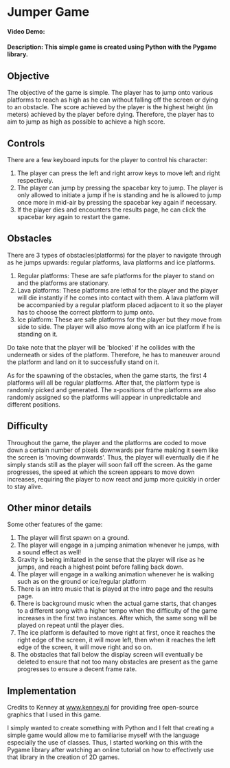 # Jumper Game
#### Video Demo:  <URL HERE>
#### Description: This simple game is created using Python with the Pygame library.

## Objective
The objective of the game is simple. The player has to jump onto various platforms to reach as high as he can without falling off the screen or dying to an obstacle. The score achieved by the player is the highest height (in meters) achieved by the player before dying. Therefore, the player has to aim to jump as high as possible to achieve a high score.

## Controls
There are a few keyboard inputs for the player to control his character:
1. The player can press the left and right arrow keys to move left and right respectively.
2. The player can jump by pressing the spacebar key to jump. The player is only allowed to initiate a jump if he is standing and he is allowed to jump once more in mid-air by pressing the spacebar key again if necessary.
3. If the player dies and encounters the results page, he can click the spacebar key again to restart the game.

## Obstacles
There are 3 types of obstacles(platforms) for the player to navigate through as he jumps upwards: regular platforms, lava platforms and ice platforms.

1. Regular platforms: These are safe platforms for the player to stand on and the platforms are stationary.
2. Lava platforms: These platforms are lethal for the player and the player will die instantly if he comes into contact with them. A lava platform will be accompanied by a regular platform placed adjacent to it so the player has to choose the correct platform to jump onto.
3. Ice platform: These are safe platforms for the player but they move from side to side. The player will also move along with an ice platform if he is standing on it.

Do take note that the player will be 'blocked' if he collides with the underneath or sides of the platform. Therefore, he has to maneuver around the platform and land on it to successfully stand on it.

As for the spawning of the obstacles, when the game starts, the first 4 platforms will all be regular platforms. After that, the platform type is randomly picked and generated. The x-positions of the platforms are also randomly assigned so the platforms will appear in unpredictable and different positions.

## Difficulty
Throughout the game, the player and the platforms are coded to move down a certain number of pixels downwards per frame making it seem like the screen is 'moving downwards'. Thus, the player will eventually die if he simply stands still as the player will soon fall off the screen. As the game progresses, the speed at which the screen appears to move down increases, requiring the player to now react and jump more quickly in order to stay alive. 

## Other minor details 
Some other features of the game:
1. The player will first spawn on a ground.
2. The player will engage in a jumping animation whenever he jumps, with a sound effect as well!
3. Gravity is being imitated in the sense that the player will rise as he jumps, and reach a highest point before falling back down.
4. The player will engage in a walking animation whenever he is walking such as on the ground or ice/regular platform
5. There is an intro music that is played at the intro page and the results page.
6. There is background music when the actual game starts, that changes to a different song with a higher tempo when the difficulty of the game increases in the first two instances. After which, the same song will be played on repeat until the player dies.
7. The ice platform is defaulted to move right at first, once it reaches the right edge of the screen, it will move left, then when it reaches the left edge of the screen, it will move right and so on.
8. The obstacles that fall below the display screen will eventually be deleted to ensure that not too many obstacles are present as the game progresses to ensure a decent frame rate.

## Implementation
Credits to Kenney at www.kenney.nl for providing free open-source graphics that I used in this game.

I simply wanted to create something with Python and I felt that creating a simple game would allow me to familiarise myself with the language especially the use of classes. Thus, I started working on this with the Pygame library after watching an online tutorial on how to effectively use that library in the creation of 2D games.





